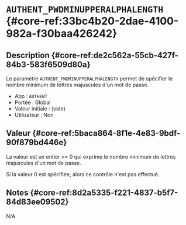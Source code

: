 # `AUTHENT_PWDMINUPPERALPHALENGTH` {#core-ref:33bc4b20-2dae-4100-982a-f30baa426242}

## Description {#core-ref:de2c562a-55cb-427f-84b3-583f6509d80a}

Le paramètre `AUTHENT_PWDMINUPPERALPHALENGTH` permet de spécifier le nombre
minimum de lettres majuscules d'un mot de passe.

*   App : `AUTHENT`
*   Portée : Global
*   Valeur initiale : (vide)
*   Utilisateur : Non

## Valeur {#core-ref:5baca864-8f1e-4e83-9bdf-90f879bd446e}

La valeur est un entier >= 0 qui exprime le nombre minimum de lettres majuscules
d'un mot de passe.

Si la valeur 0 est spécifiée, alors ce contrôle n'est pas effectué.

## Notes {#core-ref:8d2a5335-f221-4837-b5f7-84d83ee09502}

N/A

<!-- links -->